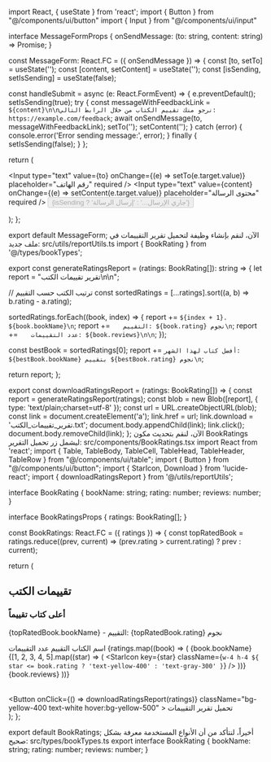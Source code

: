 import React, { useState } from 'react';
import { Button } from "@/components/ui/button"
import { Input } from "@/components/ui/input"

interface MessageFormProps {
  onSendMessage: (to: string, content: string) => Promise<void>;
}

const MessageForm: React.FC<MessageFormProps> = ({ onSendMessage }) => {
  const [to, setTo] = useState('');
  const [content, setContent] = useState('');
  const [isSending, setIsSending] = useState(false);

  const handleSubmit = async (e: React.FormEvent) => {
    e.preventDefault();
    setIsSending(true);
    try {
      const messageWithFeedbackLink = `${content}\n\nنرجو منك تقييم الكتاب من خلال الرابط التالي: https://example.com/feedback`;
      await onSendMessage(to, messageWithFeedbackLink);
      setTo('');
      setContent('');
    } catch (error) {
      console.error('Error sending message:', error);
    } finally {
      setIsSending(false);
    }
  };

  return (
    <form onSubmit={handleSubmit} className="space-y-4">
      <Input
        type="text"
        value={to}
        onChange={(e) => setTo(e.target.value)}
        placeholder="رقم الهاتف"
        required
      />
      <Input
        type="text"
        value={content}
        onChange={(e) => setContent(e.target.value)}
        placeholder="محتوى الرسالة"
        required
      />
      <Button type="submit" disabled={isSending}>
        {isSending ? 'جاري الإرسال...' : 'إرسال الرسالة'}
      </Button>
    </form>
  );
};

export default MessageForm;
الآن، لنقم بإنشاء وظيفة لتحميل تقرير التقييمات في ملف جديد:
src/utils/reportUtils.ts
import { BookRating } from '@/types/bookTypes';

export const generateRatingsReport = (ratings: BookRating[]): string => {
  let report = "تقرير تقييمات الكتب\n\n";
  
  // ترتيب الكتب حسب التقييم
  const sortedRatings = [...ratings].sort((a, b) => b.rating - a.rating);
  
  sortedRatings.forEach((book, index) => {
    report += `${index + 1}. ${book.bookName}\n`;
    report += `   التقييم: ${book.rating} نجوم\n`;
    report += `   عدد التقييمات: ${book.reviews}\n\n`;
  });
  
  const bestBook = sortedRatings[0];
  report += `أفضل كتاب لهذا الشهر: ${bestBook.bookName} بتقييم ${bestBook.rating} نجوم\n`;
  
  return report;
};

export const downloadRatingsReport = (ratings: BookRating[]) => {
  const report = generateRatingsReport(ratings);
  const blob = new Blob([report], { type: 'text/plain;charset=utf-8' });
  const url = URL.createObjectURL(blob);
  const link = document.createElement('a');
  link.href = url;
  link.download = 'تقرير_تقييمات_الكتب.txt';
  document.body.appendChild(link);
  link.click();
  document.body.removeChild(link);
};
الآن، لنقم بتحديث مكون BookRatings ليشمل زر تحميل التقرير:
src/components/BookRatings.tsx
import React from 'react';
import { Table, TableBody, TableCell, TableHead, TableHeader, TableRow } from "@/components/ui/table";
import { Button } from "@/components/ui/button";
import { StarIcon, Download } from 'lucide-react';
import { downloadRatingsReport } from '@/utils/reportUtils';

interface BookRating {
  bookName: string;
  rating: number;
  reviews: number;
}

interface BookRatingsProps {
  ratings: BookRating[];
}

const BookRatings: React.FC<BookRatingsProps> = ({ ratings }) => {
  const topRatedBook = ratings.reduce((prev, current) => (prev.rating > current.rating) ? prev : current);

  return (
    <div className="bg-white p-6 rounded-lg shadow-md">
      <h2 className="text-2xl font-bold mb-4">تقييمات الكتب</h2>
      <div className="mb-6">
        <h3 className="text-xl font-semibold mb-2">أعلى كتاب تقييماً</h3>
        <p>{topRatedBook.bookName} - التقييم: {topRatedBook.rating} نجوم</p>
      </div>
      <Table>
        <TableHeader>
          <TableRow>
            <TableHead>اسم الكتاب</TableHead>
            <TableHead>التقييم</TableHead>
            <TableHead>عدد التقييمات</TableHead>
          </TableRow>
        </TableHeader>
        <TableBody>
          {ratings.map((book) => (
            <TableRow key={book.bookName}>
              <TableCell>{book.bookName}</TableCell>
              <TableCell>
                <div className="flex">
                  {[1, 2, 3, 4, 5].map((star) => (
                    <StarIcon
                      key={star}
                      className={`w-4 h-4 ${
                        star <= book.rating ? 'text-yellow-400' : 'text-gray-300'
                      }`}
                    />
                  ))}
                </div>
              </TableCell>
              <TableCell>{book.reviews}</TableCell>
            </TableRow>
          ))}
        </TableBody>
      </Table>
      <div className="mt-4">
        <Button
          onClick={() => downloadRatingsReport(ratings)}
          className="bg-yellow-400 text-white hover:bg-yellow-500"
        >
          <Download className="mr-2" /> تحميل تقرير التقييمات
        </Button>
      </div>
    </div>
  );
};

export default BookRatings;
أخيراً، لنتأكد من أن الأنواع المستخدمة معرفة بشكل صحيح:
src/types/bookTypes.ts
export interface BookRating {
  bookName: string;
  rating: number;
  reviews: number;
}

